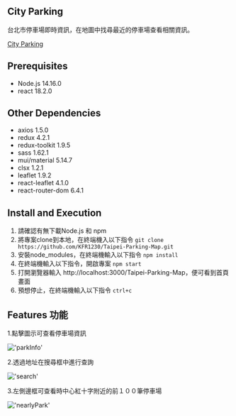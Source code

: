 ## City Parking
台北市停車場即時資訊，在地圖中找尋最近的停車場查看相關資訊。

[City Parking](https://kfr1230.github.io/Taipei-Parking-Map/)

## Prerequisites
- Node.js 14.16.0
- react 18.2.0

## Other Dependencies
- axios 1.5.0
- redux 4.2.1
- redux-toolkit 1.9.5
- sass 1.62.1
- mui/material 5.14.7
- clsx 1.2.1
- leaflet 1.9.2
- react-leaflet 4.1.0
- react-router-dom 6.4.1

## Install and Execution
1. 請確認有無下載Node.js 和 npm
2. 將專案clone到本地，在終端機入以下指令
`git clone https://github.com/KFR1230/Taipei-Parking-Map.git`
3. 安裝node_modules，在終端機輸入以下指令
  `npm install`
4. 在終端機輸入以下指令，開啟專案
  `npm start`
5. 打開瀏覽器輸入 http://localhost:3000/Taipei-Parking-Map，便可看到首頁畫面
6. 預想停止，在終端機輸入以下指令
  `ctrl+c`

## Features 功能
1.點擊圖示可查看停車場資訊 

!['parkInfo'](https://github.com/KFR1230/Taipei-Parking-Map/assets/123913307/0cef4592-59c5-4fa5-9215-e8ac038a6acb)

2.透過地址在搜尋框中進行查詢

!['search'](https://github.com/KFR1230/Taipei-Parking-Map/assets/123913307/83c2099a-0e07-429d-bc6b-b1ca2e662040)

3.左側邊框可查看時中心紅十字附近的前１００筆停車場

!['nearlyPark'](https://github.com/KFR1230/Taipei-Parking-Map/assets/123913307/f7922c8a-76c9-4af3-8d40-176a291a1231)
